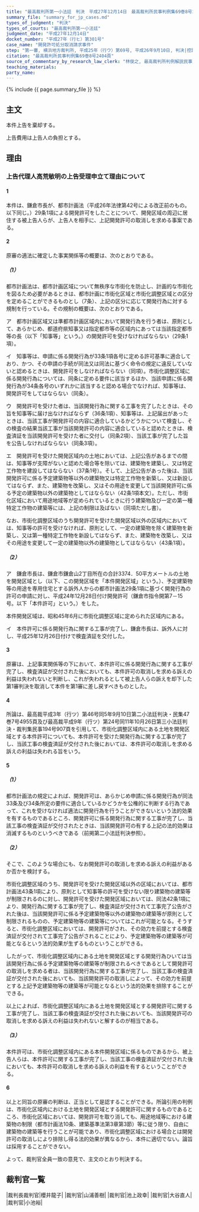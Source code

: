 ```yaml
---
title: "最高裁判所第一小法廷　判決　平成27年12月14日　最高裁判所民事判例集69巻8号2404頁"
summary_file: "summary_for_jp_cases.md"
types_of_judgment: "判決"
types_of_courts: "最高裁判所第一小法廷"
judgment_date: "平成27年12月14日"
docket_number: "平成27年（行ヒ）第301号"
case_name: "開発許可処分取消請求事件"
step: "第一審, 横浜地方裁判所, 平成25年（行ウ）第69号, 平成26年9月10日, 判決|控訴審, 東京高等裁判所, 平成26年（行コ）第408号, 平成27年2月25日, 判決"
citation: "最高裁判所民事判例集69巻8号2404頁"
source_of_commentary_by_research_law_clerk: "林俊之, 最高裁判所判例解説民事篇平成27年度627頁"
teaching_materials:
party_name:
---
```




{% include {{ page.summary_file }}  %}






## 主文



本件上告を棄却する。

上告費用は上告人の負担とする。





## 理由



### 上告代理人高荒敏明の上告受理申立て理由について

#### 1

本件は、鎌倉市長が、都市計画法（平成26年法律第42号による改正前のもの。以下同じ。）29条1項による開発許可をしたことについて、開発区域の周辺に居住する被上告人らが、上告人を相手に、上記開発許可の取消しを求める事案である。

#### 2

原審の適法に確定した事実関係等の概要は、次のとおりである。

##### （1）

都市計画法は、都市計画区域について無秩序な市街化を防止し、計画的な市街化を図るため必要があるときは、都市計画に市街化区域と市街化調整区域との区分を定めることができるものとし（7条）、上記の区分に応じて開発行為に対する規制を行っている。その規制の概要は、次のとおりである。

ア　都市計画区域又は準都市計画区域内において開発行為を行う者は、原則として、あらかじめ、都道府県知事又は指定都市等の区域内にあっては当該指定都市等の長（以下「知事等」という。）の開発許可を受けなければならない（29条1項）。

イ　知事等は、申請に係る開発行為が33条1項各号に定める許可基準に適合しており、かつ、その申請の手続が同法又は同法に基づく命令の規定に違反していないと認めるときは、開発許可をしなければならない（同項）。市街化調整区域に係る開発行為については、同条に定める要件に該当するほか、当該申請に係る開発行為が34条各号のいずれかに該当すると認める場合でなければ、知事等は、開発許可をしてはならない（同条）。

ウ　開発許可を受けた者は、当該開発行為に関する工事を完了したときは、その旨を知事等に届け出なければならず（36条1項）、知事等は、上記届出があったときは、当該工事が開発許可の内容に適合しているかどうかについて検査し、その検査の結果当該工事が当該開発許可の内容に適合していると認めたときは、検査済証を当該開発許可を受けた者に交付し（同条2項）、当該工事が完了した旨を公告しなければならない（同条3項）。

エ　開発許可を受けた開発区域内の土地においては、上記公告があるまでの間は、知事等が支障がないと認めた場合等を除いては、建築物を建築し、又は特定工作物を建設してはならない（37条1号）。そして、上記公告があった後は、当該開発許可に係る予定建築物等以外の建築物又は特定工作物を新築し、又は新設してはならず、また、建築物を改築し、又はその用途を変更して当該開発許可に係る予定の建築物以外の建築物としてはならない（42条1項本文）。ただし、市街化区域において用途地域等が定められているときに行う建築物及び一定の第一種特定工作物の建築等には、上記の制限は及ばない（同項ただし書）。

なお、市街化調整区域のうち開発許可を受けた開発区域以外の区域内においては、知事等の許可を受けなければ、原則として、一定の建築物を除く建築物を新築し、又は第一種特定工作物を新設してはならず、また、建築物を改築し、又はその用途を変更して一定の建築物以外の建築物としてはならない（43条1項）。

##### （2）

ア　鎌倉市長は、鎌倉市鎌倉山2丁目所在の合計3374．50平方メートルの土地を開発区域とし（以下、この開発区域を「本件開発区域」という。）、予定建築物等の用途を専用住宅とする訴外人からの都市計画法29条1項に基づく開発行為の許可の申請に対し、平成24年12月28日付け開発許可（鎌倉市指令開第7－15号。以下「本件許可」という。）をした。

本件開発区域は、昭和45年6月に市街化調整区域に定められた区域内にある。

イ　本件許可に係る開発行為に関する工事が完了し、鎌倉市長は、訴外人に対し、平成25年12月26日付けで検査済証を交付した。

#### 3

原審は、上記事実関係等の下において、本件許可に係る開発行為に関する工事が完了し、検査済証が交付された後においても、本件許可の取消しを求める訴えの利益は失われないと判断し、これが失われるとして被上告人らの訴えを却下した第1審判決を取消して本件を第1審に差し戻すべきものとした。

#### 4

所論は、最高裁平成3年（行ツ）第46号同5年9月10日第二小法廷判決・民集47巻7号4955頁及び最高裁平成9年（行ツ）第24号同11年10月26日第三小法廷判決・裁判集民事194号907頁を引用して、市街化調整区域内にある土地を開発区域とする本件許可についても、本件許可を受けた開発行為に関する工事が完了し、当該工事の検査済証が交付された後においては、本件許可の取消しを求める訴えの利益は失われる旨をいう。

#### 5

##### （1）

都市計画法の規定によれば、開発許可は、あらかじめ申請に係る開発行為が同法33条及び34条所定の要件に適合しているかどうかを公権的に判断する行為であって、これを受けなければ適法に開発行為を行うことができないという法的効果を有するものであるところ、開発許可に係る開発行為に関する工事が完了し、当該工事の検査済証が交付されたときは、当該開発許可の有する上記の法的効果は消滅するものというべきである（前掲第二小法廷判決参照）。

##### （2）

そこで、このような場合にも、なお開発許可の取消しを求める訴えの利益があるか否かを検討する。

市街化調整区域のうち、開発許可を受けた開発区域以外の区域においては、都市計画法43条1項により、原則として知事等の許可を受けない限り建築物の建築等が制限されるのに対し、開発許可を受けた開発区域においては、同法42条1項により、開発行為に関する工事が完了し、検査済証が交付されて工事完了公告がされた後は、当該開発許可に係る予定建築物等以外の建築物の建築等が原則として制限されるものの、予定建築物等の建築等についてはこれが可能となる。そうすると、市街化調整区域においては、開発許可がされ、その効力を前提とする検査済証が交付されて工事完了公告がされることにより、予定建築物等の建築等が可能となるという法的効果が生ずるものということができる。

したがって、市街化調整区域内にある土地を開発区域とする開発行為ひいては当該開発行為に係る予定建築物等の建築等が制限されるべきであるとして開発許可の取消しを求める者は、当該開発行為に関する工事が完了し、当該工事の検査済証が交付された後においても、当該開発許可の取消しによって、その効力を前提とする上記予定建築物等の建築等が可能となるという法的効果を排除することができる。

以上によれば、市街化調整区域内にある土地を開発区域とする開発許可に関する工事が完了し、当該工事の検査済証が交付された後においても、当該開発許可の取消しを求める訴えの利益は失われないと解するのが相当である。

##### （3）

本件許可は、市街化調整区域内にある本件開発区域に係るものであるから、被上告人らは、本件許可に関する工事が完了し、当該工事の検査済証が交付された後においても、本件許可の取消しを求める訴えの利益を有するということができる。

#### 6

以上と同旨の原審の判断は、正当として是認することができる。所論引用の判例は、市街化区域内における土地を開発区域とする開発許可に関するものであるところ、市街化区域においては、開発許可を取り消しても、用途地域等における建築物の制限（都市計画法10条、建築基準法第3章第3節）等に従う限り、自由に建築物の建築等を行うことが可能であり、市街化調整区域における場合とは開発許可の取消しにより排除し得る法的効果が異なるから、本件に適切でない。論旨は採用することができない。

よって、裁判官全員一致の意見で、主文のとおり判決する。

## 裁判官一覧

|裁判長裁判官|櫻井龍子|
|裁判官|山浦善樹|
|裁判官|池上政幸|
|裁判官|大谷直人|
|裁判官|小池裕|


